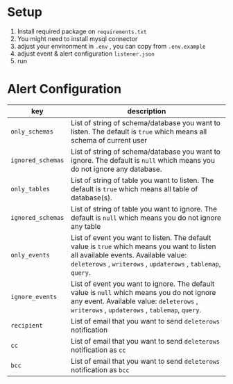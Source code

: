 # Setup
1. Install required package on `requirements.txt`
2. You might need to install mysql connector
3. adjust your environment in `.env` , you can copy from `.env.example`
4. adjust event & alert configuration `listener.json`
5. run

# Alert Configuration
| key               | description                                                                                                                                                                                           |
|-------------------|-------------------------------------------------------------------------------------------------------------------------------------------------------------------------------------------------------|
| `only_schemas`    | List of string of schema/database you want to listen.  The default is `true` which means all schema of current user                                                                                   |
| `ignored_schemas` | List of string of schema/database you want to ignore. The default is `null` which means you do not ignore any database.                                                                               |
| `only_tables`     | List of string of table you want to listen. The default is `true` which means all table of database(s).                                                                                               |
| `ignored_schemas` | List of string of table you want to ignore. The default is `null` which means you do not ignore any table                                                                                             |
| `only_events`     | List of event you want to listen. The default value is `true` which means you want to listen all available events.  Available value: `deleterows` , `writerows` , `updaterows` , `tablemap`, `query`. |
| `ignore_events`   | List of event you want to ignore. The default value is `null` which means you do not ignore any event.  Available value: `deleterows` , `writerows` , `updaterows` , `tablemap`, `query`.             |
| `recipient`       | List of email that you want to send `deleterows` notification                                                                                                                                         |
| `cc`              | List of email that you want to send `deleterows` notification as `cc`                                                                                                                                 |
| `bcc`             | List of email that you want to send `deleterows` notification as `bcc`      